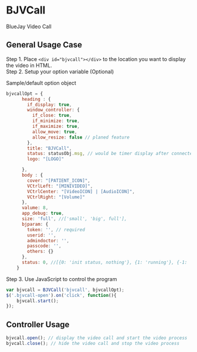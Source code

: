 # BJVCall
BlueJay Video Call

## General Usage Case

Step 1. Place `<div id="bjvcall"></div>` to the location you want to display the video in HTML.  
Step 2. Setup your option variable (Optional)  
  
Sample/default option object  

```javascript
bjvcallOpt = {
      heading : {
        if_display: true,
        window_controller: {
          if_close: true,
          if_minimize: true,
          if_maximize: true,
          allow_move: true,
          allow_resize: false // planed feature
        },
        title: "BJVCall",
        status: statusObj.msg, // would be timer display after connected
        logo: "[LOGO]"

      },
      body : {
        cover: "[PATIENT_ICON]",
        VCtrlLeft: "[MINIVIDEO]",
        VCtrlCenter: "[VideoICON] | [AudioICON]",
        VCtrlRight: "[Volume]"
      },
      valume: 8,
      app_debug: true,
      size: 'full', //['small', 'big', full'],
      bjparam: {
        token: '', // required
        userid: '',
        admindoctor: '',
        passcode: '',
        others: {}
      },
      status: 0, //[{0: 'init status, nothing'}, {1: 'running'}, {-1: 'stop'}, {-2: 'error'}]
    }
```

Step 3. Use JavaScript to control the program

```javascript
var bjvcall = BJVCall('bjvcall', bjvcallOpt);
$('.bjvcall-open').on('click', function(){
    bjvcall.start();
});
```

## Controller Usage

```javascript
bjvcall.open(); // display the video call and start the video process
bjvcall.close(); // hide the video call and stop the video process
```
